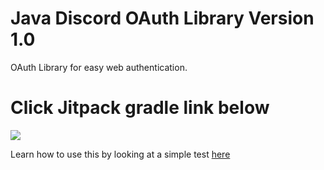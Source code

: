 # Java Discord OAuth Library Version 1.0
OAuth Library for easy web authentication.

# Click Jitpack gradle link below
[![](https://jitpack.io/v/adamint/DiscordOAuth-Java.svg)](https://jitpack.io/#adamint/DiscordOAuth-Java)

Learn how to use this by looking at a simple test [here](https://github.com/adamint/Java-Discord-OAuth-Library/blob/master/src/test/java/com/adamratzman/oauth/main/DiscordAuthenticatorTest.java)